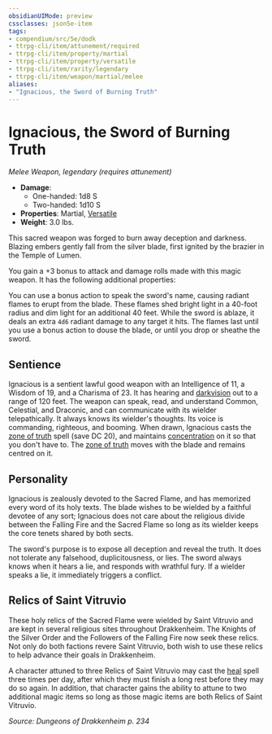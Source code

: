 ```yaml
---
obsidianUIMode: preview
cssclasses: json5e-item
tags:
- compendium/src/5e/dodk
- ttrpg-cli/item/attunement/required
- ttrpg-cli/item/property/martial
- ttrpg-cli/item/property/versatile
- ttrpg-cli/item/rarity/legendary
- ttrpg-cli/item/weapon/martial/melee
aliases: 
- "Ignacious, the Sword of Burning Truth"
---
```

# Ignacious, the Sword of Burning Truth
*Melee Weapon, legendary (requires attunement)*  

- **Damage**:
  - One-handed: 1d8 S
  - Two-handed: 1d10 S
- **Properties**: Martial, [Versatile](/3-Mechanics/CLI/rules/item-properties.md#Versatile)
- **Weight**: 3.0 lbs.

This sacred weapon was forged to burn away deception and darkness. Blazing embers gently fall from the silver blade, first ignited by the brazier in the Temple of Lumen.

You gain a +3 bonus to attack and damage rolls made with this magic weapon. It has the following additional properties:

You can use a bonus action to speak the sword's name, causing radiant flames to erupt from the blade. These flames shed bright light in a 40-foot radius and dim light for an additional 40 feet. While the sword is ablaze, it deals an extra `4d6` radiant damage to any target it hits. The flames last until you use a bonus action to douse the blade, or until you drop or sheathe the sword.

## Sentience

Ignacious is a sentient lawful good weapon with an Intelligence of 11, a Wisdom of 19, and a Charisma of 23. It has hearing and [darkvision](/3-Mechanics/CLI/rules/senses.md#darkvision) out to a range of 120 feet. The weapon can speak, read, and understand Common, Celestial, and Draconic, and can communicate with its wielder telepathically. It always knows its wielder's thoughts. Its voice is commanding, righteous, and booming. When drawn, Ignacious casts the [zone of truth](/3-Mechanics/CLI/spells/zone-of-truth.md) spell (save DC 20), and maintains [concentration](/3-Mechanics/CLI/rules/conditions.md#concentration) on it so that you don't have to. The [zone of truth](/3-Mechanics/CLI/spells/zone-of-truth.md) moves with the blade and remains centred on it.

## Personality

Ignacious is zealously devoted to the Sacred Flame, and has memorized every word of its holy texts. The blade wishes to be wielded by a faithful devotee of any sort; Ignacious does not care about the religious divide between the Falling Fire and the Sacred Flame so long as its wielder keeps the core tenets shared by both sects.

The sword's purpose is to expose all deception and reveal the truth. It does not tolerate any falsehood, duplicitousness, or lies. The sword always knows when it hears a lie, and responds with wrathful fury. If a wielder speaks a lie, it immediately triggers a conflict.

## Relics of Saint Vitruvio

These holy relics of the Sacred Flame were wielded by Saint Vitruvio and are kept in several religious sites throughout Drakkenheim. The Knights of the Silver Order and the Followers of the Falling Fire now seek these relics. Not only do both factions revere Saint Vitruvio, both wish to use these relics to help advance their goals in Drakkenheim.

A character attuned to three Relics of Saint Vitruvio may cast the [heal](/3-Mechanics/CLI/spells/heal.md) spell three times per day, after which they must finish a long rest before they may do so again. In addition, that character gains the ability to attune to two additional magic items so long as those magic items are both Relics of Saint Vitruvio.

*Source: Dungeons of Drakkenheim p. 234*